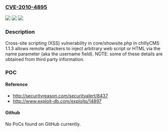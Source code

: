 ### [CVE-2010-4895](https://cve.mitre.org/cgi-bin/cvename.cgi?name=CVE-2010-4895)
![](https://img.shields.io/static/v1?label=Product&message=n%2Fa&color=blue)
![](https://img.shields.io/static/v1?label=Version&message=n%2Fa&color=blue)
![](https://img.shields.io/static/v1?label=Vulnerability&message=n%2Fa&color=brighgreen)

### Description

Cross-site scripting (XSS) vulnerability in core/showsite.php in chillyCMS 1.1.3 allows remote attackers to inject arbitrary web script or HTML via the name parameter (aka the username field).  NOTE: some of these details are obtained from third party information.

### POC

#### Reference
- http://securityreason.com/securityalert/8437
- http://www.exploit-db.com/exploits/14897

#### Github
No PoCs found on GitHub currently.

